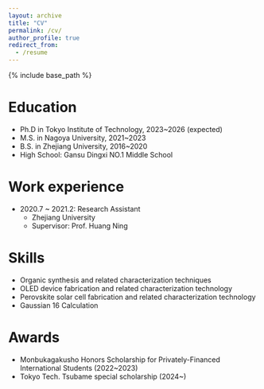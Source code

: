 ```yaml
---
layout: archive
title: "CV"
permalink: /cv/
author_profile: true
redirect_from:
  - /resume
---
```


{% include base_path %}

Education
======
* Ph.D in Tokyo Institute of Technology, 2023~2026 (expected)
* M.S. in Nagoya University, 2021~2023
* B.S. in Zhejiang University, 2016~2020
* High School: Gansu Dingxi NO.1 Middle School

Work experience
======
* 2020.7 ~ 2021.2: Research Assistant
  * Zhejiang University
  * Supervisor: Prof. Huang Ning
  
Skills
======
* Organic synthesis and related characterization techniques
* OLED device fabrication and related characterization technology
* Perovskite solar cell fabrication and related characterization technology
* Gaussian 16 Calculation

Awards
======
* Monbukagakusho Honors Scholarship for Privately-Financed International Students (2022~2023)
* Tokyo Tech. Tsubame special scholarship (2024~)
